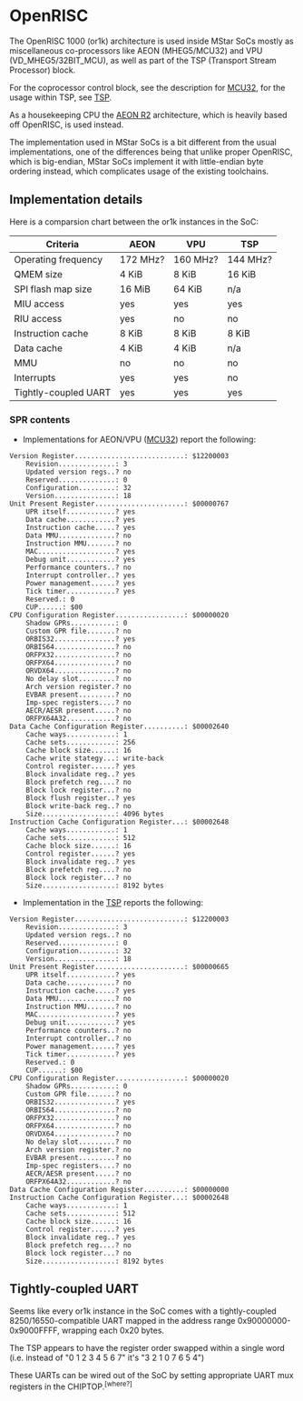 # OpenRISC

The OpenRISC 1000 (or1k) architecture is used inside MStar SoCs mostly as miscellaneous co-processors like AEON (MHEG5/MCU32) and VPU (VD_MHEG5/32BIT_MCU),
as well as part of the TSP (Transport Stream Processor) block.

For the coprocessor control block, see the description for [MCU32](../ip/mcu32.md), for the usage within TSP, see [TSP](../ip/tsp.md).

As a housekeeping CPU the [AEON R2](aeon-r2.md) architecture, which is heavily based off OpenRISC, is used instead.

The implementation used in MStar SoCs is a bit different from the usual implementations, one of the differences being that unlike proper OpenRISC,
which is big-endian, MStar SoCs implement it with little-endian byte ordering instead, which complicates usage of the existing toolchains.

## Implementation details

Here is a comparsion chart between the or1k instances in the SoC:

| Criteria             | AEON     | VPU      | TSP      |
|----------------------|----------|----------|----------|
| Operating frequency  | 172 MHz? | 160 MHz? | 144 MHz? |
| QMEM size            | 4 KiB    | 8 KiB    | 16 KiB   |
| SPI flash map size   | 16 MiB   | 64 KiB   | n/a      |
| MIU access           | yes      | yes      | yes      |
| RIU access           | yes      | no       | no       |
| Instruction cache    | 8 KiB    | 8 KiB    | 8 KiB    |
| Data cache           | 4 KiB    | 4 KiB    | n/a      |
| MMU                  | no       | no       | no       |
| Interrupts           | yes      | yes      | no       |
| Tightly-coupled UART | yes      | yes      | yes      |

### SPR contents

- Implementations for AEON/VPU ([MCU32](../ip/mcu32.md)) report the following:

```
Version Register...........................: $12200003
    Revision..............: 3
    Updated version regs..? no
    Reserved..............: 0
    Configuration.........: 32
    Version...............: 18
Unit Present Register......................: $00000767
    UPR itself............? yes
    Data cache............? yes
    Instruction cache.....? yes
    Data MMU..............? no
    Instruction MMU.......? no
    MAC...................? yes
    Debug unit............? yes
    Performance counters..? no
    Interrupt controller..? yes
    Power management......? yes
    Tick timer............? yes
    Reserved.: 0
    CUP......: $00
CPU Configuration Register.................: $00000020
    Shadow GPRs...........: 0
    Custom GPR file.......? no
    ORBIS32...............? yes
    ORBIS64...............? no
    ORFPX32...............? no
    ORFPX64...............? no
    ORVDX64...............? no
    No delay slot.........? no
    Arch version register.? no
    EVBAR present.........? no
    Imp-spec registers....? no
    AECR/AESR present.....? no
    ORFPX64A32............? no
Data Cache Configuration Register..........: $00002640
    Cache ways............: 1
    Cache sets............: 256
    Cache block size......: 16
    Cache write stategy...: write-back
    Control register......? yes
    Block invalidate reg..? yes
    Block prefetch reg....? no
    Block lock register...? no
    Block flush register..? yes
    Block write-back reg..? no
    Size..................: 4096 bytes
Instruction Cache Configuration Register...: $00002648
    Cache ways............: 1
    Cache sets............: 512
    Cache block size......: 16
    Control register......? yes
    Block invalidate reg..? yes
    Block prefetch reg....? no
    Block lock register...? no
    Size..................: 8192 bytes
```

- Implementation in the [TSP](../ip/tsp.md) reports the following:

```
Version Register...........................: $12200003
    Revision..............: 3
    Updated version regs..? no
    Reserved..............: 0
    Configuration.........: 32
    Version...............: 18
Unit Present Register......................: $00000665
    UPR itself............? yes
    Data cache............? no
    Instruction cache.....? yes
    Data MMU..............? no
    Instruction MMU.......? no
    MAC...................? yes
    Debug unit............? yes
    Performance counters..? no
    Interrupt controller..? no
    Power management......? yes
    Tick timer............? yes
    Reserved.: 0
    CUP......: $00
CPU Configuration Register.................: $00000020
    Shadow GPRs...........: 0
    Custom GPR file.......? no
    ORBIS32...............? yes
    ORBIS64...............? no
    ORFPX32...............? no
    ORFPX64...............? no
    ORVDX64...............? no
    No delay slot.........? no
    Arch version register.? no
    EVBAR present.........? no
    Imp-spec registers....? no
    AECR/AESR present.....? no
    ORFPX64A32............? no
Data Cache Configuration Register..........: $00000000
Instruction Cache Configuration Register...: $00002648
    Cache ways............: 1
    Cache sets............: 512
    Cache block size......: 16
    Control register......? yes
    Block invalidate reg..? yes
    Block prefetch reg....? no
    Block lock register...? no
    Size..................: 8192 bytes
```

## Tightly-coupled UART

Seems like every or1k instance in the SoC comes with a tightly-coupled 8250/16550-compatible UART
mapped in the address range 0x90000000-0x9000FFFF, wrapping each 0x20 bytes.

The TSP appears to have the register order swapped within a single word (i.e. instead of "0 1 2 3 4 5 6 7" it's "3 2 1 0 7 6 5 4")

These UARTs can be wired out of the SoC by setting appropriate UART mux registers in the CHIPTOP.<sup>[where?]</sup>
